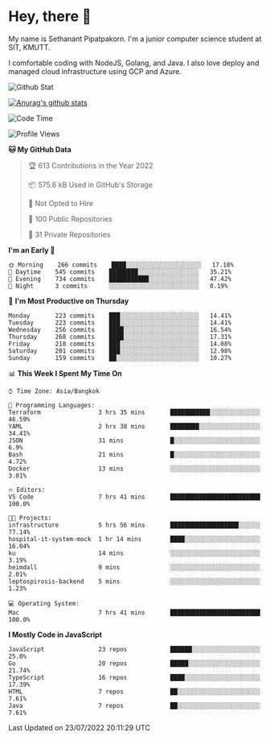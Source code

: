 # Hey, there 🙌
My name is Sethanant Pipatpakorn. I'm a junior computer science student at SIT, KMUTT.

I comfortable coding with NodeJS, Golang, and Java. I also love deploy and managed cloud infrastructure using GCP and Azure.

![Github Stat](https://github-profile-summary-cards.vercel.app/api/cards/profile-details?username=thetkpark&theme=dracula)

[![Anurag's github stats](https://github-readme-stats.vercel.app/api?username=thetkpark&count_private=true&show_icons=true&theme=tokyonight)](https://github.com/anuraghazra/github-readme-stats)

<!--START_SECTION:waka-->
![Code Time](http://img.shields.io/badge/Code%20Time-0%20secs-blue)

![Profile Views](http://img.shields.io/badge/Profile%20Views-0-blue)

**🐱 My GitHub Data** 

> 🏆 613 Contributions in the Year 2022
 > 
> 📦 575.6 kB Used in GitHub's Storage 
 > 
> 🚫 Not Opted to Hire
 > 
> 📜 100 Public Repositories 
 > 
> 🔑 31 Private Repositories  
 > 
**I'm an Early 🐤** 

```text
🌞 Morning    266 commits    ████░░░░░░░░░░░░░░░░░░░░░   17.18% 
🌆 Daytime    545 commits    ████████░░░░░░░░░░░░░░░░░   35.21% 
🌃 Evening    734 commits    ███████████░░░░░░░░░░░░░░   47.42% 
🌙 Night      3 commits      ░░░░░░░░░░░░░░░░░░░░░░░░░   0.19%

```
📅 **I'm Most Productive on Thursday** 

```text
Monday       223 commits    ███░░░░░░░░░░░░░░░░░░░░░░   14.41% 
Tuesday      223 commits    ███░░░░░░░░░░░░░░░░░░░░░░   14.41% 
Wednesday    256 commits    ████░░░░░░░░░░░░░░░░░░░░░   16.54% 
Thursday     268 commits    ████░░░░░░░░░░░░░░░░░░░░░   17.31% 
Friday       218 commits    ███░░░░░░░░░░░░░░░░░░░░░░   14.08% 
Saturday     201 commits    ███░░░░░░░░░░░░░░░░░░░░░░   12.98% 
Sunday       159 commits    ██░░░░░░░░░░░░░░░░░░░░░░░   10.27%

```


📊 **This Week I Spent My Time On** 

```text
⌚︎ Time Zone: Asia/Bangkok

💬 Programming Languages: 
Terraform                3 hrs 35 mins       ███████████░░░░░░░░░░░░░░   46.59% 
YAML                     2 hrs 38 mins       ████████░░░░░░░░░░░░░░░░░   34.41% 
JSON                     31 mins             █░░░░░░░░░░░░░░░░░░░░░░░░   6.9% 
Bash                     21 mins             █░░░░░░░░░░░░░░░░░░░░░░░░   4.72% 
Docker                   13 mins             ░░░░░░░░░░░░░░░░░░░░░░░░░   3.01%

🔥 Editors: 
VS Code                  7 hrs 41 mins       █████████████████████████   100.0%

🐱‍💻 Projects: 
infrastructure           5 hrs 56 mins       ███████████████████░░░░░░   77.14% 
hospital-it-system-mock  1 hr 14 mins        ████░░░░░░░░░░░░░░░░░░░░░   16.04% 
ku                       14 mins             ░░░░░░░░░░░░░░░░░░░░░░░░░   3.19% 
heimdall                 9 mins              ░░░░░░░░░░░░░░░░░░░░░░░░░   2.01% 
leptospirosis-backend    5 mins              ░░░░░░░░░░░░░░░░░░░░░░░░░   1.23%

💻 Operating System: 
Mac                      7 hrs 41 mins       █████████████████████████   100.0%

```

**I Mostly Code in JavaScript** 

```text
JavaScript               23 repos            ██████░░░░░░░░░░░░░░░░░░░   25.0% 
Go                       20 repos            █████░░░░░░░░░░░░░░░░░░░░   21.74% 
TypeScript               16 repos            ████░░░░░░░░░░░░░░░░░░░░░   17.39% 
HTML                     7 repos             ██░░░░░░░░░░░░░░░░░░░░░░░   7.61% 
Java                     7 repos             ██░░░░░░░░░░░░░░░░░░░░░░░   7.61%

```



 Last Updated on 23/07/2022 20:11:29 UTC
<!--END_SECTION:waka-->

